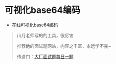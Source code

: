 # 可视化base64编码

- [在线可视化base64编码](https://devtool.tech/base64)

> 山月老师写的的工具，很厉害
>
> 推荐他的面试题网站，内容之丰富，永远学不完~
>
> 传送门：[大厂面试题每日一题](https://q.shanyue.tech/fe/)


